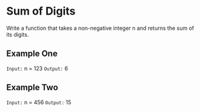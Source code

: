 # Sum of Digits
Write a function that takes a non-negative integer n and returns the sum of its digits.

## Example One

`Input:` n = 123
`Output:` 6

## Example Two

`Input:` n = 456
`Output:` 15